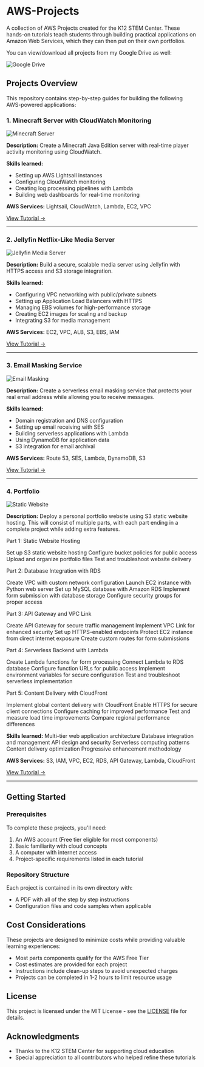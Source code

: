# AWS-Projects

A collection of AWS Projects created for the K12 STEM Center. These hands-on tutorials teach students through building practical applications on Amazon Web Services, which they can then put on their own portfolios.

You can view/download all projects from my Google Drive as well:

![Google Drive](https://drive.google.com/drive/folders/1kRm1b-QOAsBYkRzkdwFVH9yk67CosjJX?usp=sharing)

## Projects Overview

This repository contains step-by-step guides for building the following AWS-powered applications:

### 1. Minecraft Server with CloudWatch Monitoring

![Minecraft Server](https://raw.githubusercontent.com/your-username/AWS-Projects/main/images/minecraft-thumbnail.png)

**Description:** Create a Minecraft Java Edition server with real-time player activity monitoring using CloudWatch.

**Skills learned:**
- Setting up AWS Lightsail instances
- Configuring CloudWatch monitoring
- Creating log processing pipelines with Lambda
- Building web dashboards for real-time monitoring

**AWS Services:** Lightsail, CloudWatch, Lambda, EC2, VPC

[View Tutorial →](./Proj-2-Minecraft-Server/)

---

### 2. Jellyfin Netflix-Like Media Server

![Jellyfin Media Server](https://raw.githubusercontent.com/your-username/AWS-Projects/main/images/jellyfin-thumbnail.png)

**Description:** Build a secure, scalable media server using Jellyfin with HTTPS access and S3 storage integration.

**Skills learned:**
- Configuring VPC networking with public/private subnets
- Setting up Application Load Balancers with HTTPS
- Managing EBS volumes for high-performance storage
- Creating EC2 images for scaling and backup
- Integrating S3 for media management

**AWS Services:** EC2, VPC, ALB, S3, EBS, IAM

[View Tutorial →](./Proj-3-Netflix-Like-Media-Server/)

---

### 3. Email Masking Service

![Email Masking](https://raw.githubusercontent.com/your-username/AWS-Projects/main/images/email-masking-thumbnail.png)

**Description:** Create a serverless email masking service that protects your real email address while allowing you to receive messages.

**Skills learned:**
- Domain registration and DNS configuration
- Setting up email receiving with SES
- Building serverless applications with Lambda
- Using DynamoDB for application data
- S3 integration for email archival

**AWS Services:** Route 53, SES, Lambda, DynamoDB, S3

[View Tutorial →](./Proj-4-Mail-Mask/)

---

### 4. Portfolio

![Static Website](https://raw.githubusercontent.com/your-username/AWS-Projects/main/images/website-thumbnail.png)

**Description:** Deploy a personal portfolio website using S3 static website hosting. This will consist of multiple parts, with each part ending in a complete project while adding extra features.

Part 1: Static Website Hosting

Set up S3 static website hosting
Configure bucket policies for public access
Upload and organize portfolio files
Test and troubleshoot website delivery

Part 2: Database Integration with RDS

Create VPC with custom network configuration
Launch EC2 instance with Python web server
Set up MySQL database with Amazon RDS
Implement form submission with database storage
Configure security groups for proper access

Part 3: API Gateway and VPC Link

Create API Gateway for secure traffic management
Implement VPC Link for enhanced security
Set up HTTPS-enabled endpoints
Protect EC2 instance from direct internet exposure
Create custom routes for form submissions

Part 4: Serverless Backend with Lambda

Create Lambda functions for form processing
Connect Lambda to RDS database
Configure function URLs for public access
Implement environment variables for secure configuration
Test and troubleshoot serverless implementation

Part 5: Content Delivery with CloudFront

Implement global content delivery with CloudFront
Enable HTTPS for secure client connections
Configure caching for improved performance
Test and measure load time improvements
Compare regional performance differences

**Skills learned:**
Multi-tier web application architecture
Database integration and management
API design and security
Serverless computing patterns
Content delivery optimization
Progressive enhancement methodology

**AWS Services:** S3, IAM, VPC, EC2, RDS, API Gateway, Lambda, CloudFront

[View Tutorial →](./Proj-1-Portfolio/)

---

## Getting Started

### Prerequisites

To complete these projects, you'll need:

1. An AWS account (Free tier eligible for most components)
2. Basic familiarity with cloud concepts
3. A computer with internet access
4. Project-specific requirements listed in each tutorial

### Repository Structure

Each project is contained in its own directory with:

- A PDF with all of the step by step instructions
- Configuration files and code samples when applicable

## Cost Considerations

These projects are designed to minimize costs while providing valuable learning experiences:

- Most parts components qualify for the AWS Free Tier
- Cost estimates are provided for each project
- Instructions include clean-up steps to avoid unexpected charges
- Projects can be completed in 1-2 hours to limit resource usage

## License

This project is licensed under the MIT License - see the [LICENSE](LICENSE) file for details.

## Acknowledgments

- Thanks to the K12 STEM Center for supporting cloud education
- Special appreciation to all contributors who helped refine these tutorials
